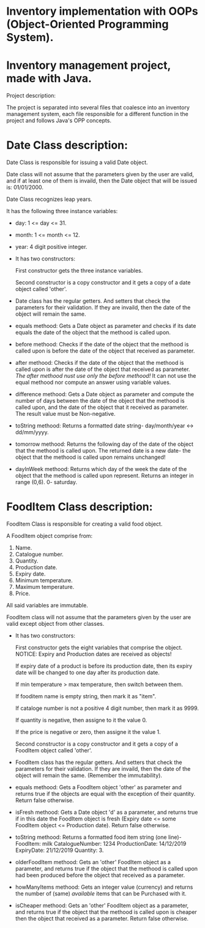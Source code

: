 # Inventory implementation with OOPs (Object-Oriented Programming System).

# Inventory management project, made with Java.

Project description:

The project is separated into several files that coalesce into an inventory management system, each file responsible for a different function in the project and follows Java's OPP concepts.

# Date Class description:

Date Class is responsible for issuing a valid Date object.

Date class will not assume that the parameters given by the user are valid, and if at least one of them is invaild, then the Date object that will be issued is: 01/01/2000.

Date Class recognizes leap years.

It has the following three instance variables:

* day: 1 <= day <= 31.
* month: 1 <= month <= 12.
* year: 4 digit positive integer.

* It has two constructors:

   First constructor gets the three instance variables.

   Second constructor is a copy constructor and it gets a copy of a date object called 'other'.

* Date class has the regular getters. And setters that check the parameters for their validation. If they are invaild, then the date of the object will remain the same.

* equals methood: Gets a Date object as parameter and checks if its date equals the date of the object that the methood is called upon.

* before methood: Checks if the date of the object that the methood is called upon is before the date of the object that received as parameter.

* after methood: Checks if the date of the object that the methood is called upon is after the date of the object that received as parameter. *The after methood nust use only the before methood!* It can not use the equal methood nor compute an answer using variable values.

* difference methood: Gets a Date object as parameter and compute the number of days between the date of the object that the methood is called upon, and the date of the object that it received as parameter. The result value must be Non-negative.

* toString methood: Returns a formatted date string- day/month/year <-> dd/mm/yyyy.

* tomorrow methood: Returns the following day of the date of the object that the methood is called upon. The returned date is a new date- the object that the methood is called upon remains unchanged!

* dayInWeek methood: Returns which day of the week the date of the object that the methood is called upon represent. Returns an integer in range (0,6). 0- saturday.




# FoodItem Class description:

FoodItem Class is responsible for creating a valid food object.

A FoodItem object comprise from:

1. Name.
2. Catalogue number.
3. Quantity.
4. Production date.
5. Expiry date.
6. Minimum temperature.
7. Maximum temperature.
8. Price.

All said variables are immutable.

FoodItem class will not assume that the parameters given by the user are valid except object from other classes.

* It has two constructors:

   First constructor gets the eight variables that comprise the object. NOTICE: Expiry and Production dates are received as objects!

   If expiry date of a product is before its production date, then its expiry date will be changed to one day after its production date.

     If min temperature > max temperature, then switch between them.

     If fooditem name is empty string, then mark it as "item".

     If cataloge number is not a positive 4 digit number, then mark it as 9999.

     If quantity is negative, then assigne to it the value 0.

     If the price is negative or zero, then assigne it the value 1.


   Second constructor is a copy constructor and it gets a copy of a FoodItem object called 'other'.

* FoodItem class has the regular getters. And setters that check the parameters for their validation. If they are invaild, then the date of the object will remain the same. (Remember the immutability).

* equals methood: Gets a FoodItem object 'other' as parameter and returns true if the objects are equal with the exception of their quantity. Return false otherwise.

* isFresh methood: Gets a Date object 'd' as a parameter, and returns true if in this date the FoodItem object is fresh (Expiry date <= some FoodItem object <= Production date). Return false otherwise.

* toString methood: Returns a formatted food item string (one line)- FoodItem: milk CatalogueNumber: 1234   ProductionDate: 14/12/2019    ExpiryDate: 21/12/2019    Quantity: 3.

* olderFoodItem methood: Gets an 'other' FoodItem object as a parameter, and returns true if the object that the methood is called upon had been produced before the object that received as a parameter.

* howManyItems methood: Gets an integer value (currency) and returns the number of (same) *available* items that can be Purchased with it.

* isCheaper methood: Gets an 'other' FoodItem object as a parameter, and returns true if the object that the methood is called upon is cheaper then the object that received as a parameter. Return false otherwise.

  




